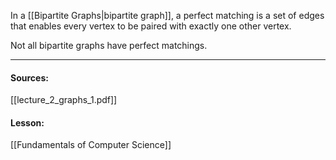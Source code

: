 In a [[Bipartite Graphs|bipartite graph]], a perfect matching is a set of edges that enables every vertex to be paired with exactly one other vertex.

Not all bipartite graphs have perfect matchings.

---
#### Sources:
[[lecture_2_graphs_1.pdf]]
#### Lesson:
[[Fundamentals of Computer Science]]